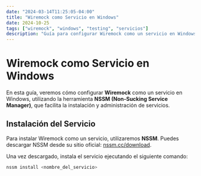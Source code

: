 ```yaml
---
date: "2024-03-14T11:25:05-04:00"
title: "Wiremock como Servicio en Windows"
date: 2024-10-25
tags: ["wiremock", "windows", "testing", "servicios"]
description: "Guía para configurar Wiremock como un servicio en Windows utilizando NSSM."
---
```


# Wiremock como Servicio en Windows

En esta guía, veremos cómo configurar **Wiremock** como un servicio en Windows, utilizando la herramienta **NSSM (Non-Sucking Service Manager)**, que facilita la instalación y administración de servicios.

## Instalación del Servicio

Para instalar Wiremock como un servicio, utilizaremos **NSSM**. Puedes descargar NSSM desde su sitio oficial: [nssm.cc/download](https://nssm.cc/download).

Una vez descargado, instala el servicio ejecutando el siguiente comando:

```bash
nssm install <nombre_del_servicio>
